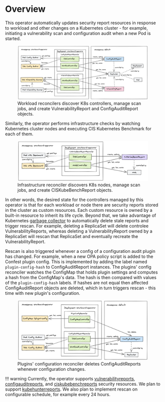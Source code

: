 # Overview

This operator automatically updates security report resources in response to workload and other changes on a Kubernetes
cluster - for example, initiating a vulnerability scan and configuration audit when a new Pod is started.

<figure>
  <img src="../images/operator/starboard-operator-workloads.png" />
  <figcaption>Workload reconcilers discover K8s controllers, manage scan jobs, and create VulnerabilityReport and ConfigAuditReport objects.</figcaption>
</figure>

Similarly, the operator performs infrastructure checks by watching Kubernetes cluster nodes and executing CIS Kubernetes Benchmark
for each of them.

<figure>
  <img src="../images/operator/starboard-operator-infrastructure.png" />
  <figcaption>Infrastructure reconciler discovers K8s nodes, manage scan jobs, and create CISKubeBenchReport objects.</figcaption>
</figure>

In other words, the desired state for the controllers managed by this operator is that for each workload or node there
are security reports stored in the cluster as custom resources. Each custom resource is owned by a built-in resource
to inherit its life cycle. Beyond that, we take advantage of Kubernetes [garbage collector][k8s-garbage-collection]
to automatically delete stale reports and trigger rescan. For example, deleting a ReplicaSet will delete controlee
VulnerabilityReports, whereas deleting a VulnerabilityReport owned by a ReplicaSet will rescan that ReplicaSet and
eventually recreate the VulnerabilityReport.

Rescan is also triggered whenever a config of a configuration audit plugin has changed. For example, when a new OPA
policy script is added to the Confest plugin config. This is implemented by adding the label named `plugin-config-hash`
to ConfigAuditReport instances. The plugins' config reconciler watches the ConfigMap that holds plugin settings
and computes a hash from the ConfigMap's data. The hash is then compared with values of the `plugin-config-hash` labels.
If hashes are not equal then affected ConfigAuditReport objects are deleted, which in turn triggers rescan - this time
with new plugin's configuration.

<figure>
  <img src="../images/operator/starboard-operator-config.png" />
  <figurecaption>Plugins' configuration reconciler deletes ConfigAuditReports whenever configuration changes.</figurecaption>
</figure>

!!! warning
    Currently, the operator supports [vulnerabilityreports], [configauditreports], and [ciskubebenchreports] security
    resources. We plan to support [kubehunterreports]. We also plan to implement rescan on configurable schedule, for
    example every 24 hours.

[vulnerabilityreports]: ./../crds.md#vulnerabilityreport
[configauditreports]: ./../crds.md#configauditreport
[ciskubebenchreports]: ./../crds.md#ciskubebenchreport
[kubehunterreports]: ./../crds.md#kubehunterreport

[k8s-garbage-collection]: https://kubernetes.io/docs/concepts/workloads/controllers/garbage-collection/
